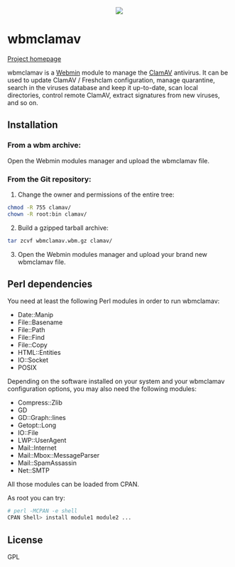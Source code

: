 <p align="center"><img src="https://wbmclamav.esaracco.fr/images/wbmclamav.png"/></p>

# wbmclamav

[Project homepage](https://wbmclamav.esaracco.fr)

wbmclamav is a [Webmin](http://www.webmin.com) module to manage the [ClamAV](https://www.clamav.net) antivirus. It can be used to update ClamAV / Freshclam configuration, manage quarantine, search in the viruses database and keep it up-to-date, scan local directories, control remote ClamAV,  extract signatures from new viruses, and so on.

## Installation

### From a wbm archive:

Open the Webmin modules manager and upload the wbmclamav file.

### From the Git repository:

1. Change the owner and permissions of the entire tree:
```bash
chmod -R 755 clamav/
chown -R root:bin clamav/
```
2. Build a gzipped tarball archive:
```bash
tar zcvf wbmclamav.wbm.gz clamav/
```
3. Open the Webmin modules manager and upload your brand new wbmclamav file.

## Perl dependencies

You need at least the following Perl modules in order to run wbmclamav:

- Date::Manip
- File::Basename
- File::Path
- File::Find
- File::Copy
- HTML::Entities
- IO::Socket
- POSIX

Depending on the software installed on your system and your wbmclamav configuration options, you may also need the following modules:

- Compress::Zlib
- GD
- GD::Graph::lines
- Getopt::Long
- IO::File
- LWP::UserAgent
- Mail::Internet
- Mail::Mbox::MessageParser
- Mail::SpamAssassin
- Net::SMTP

All those modules can be loaded from CPAN.

As root you can try:

```bash
# perl -MCPAN -e shell
CPAN Shell> install module1 module2 ...
```

## License
GPL
